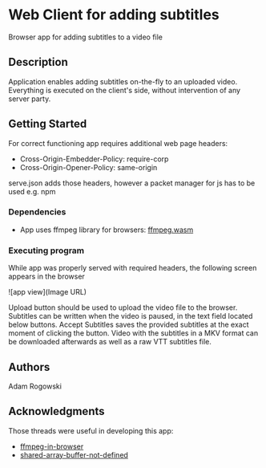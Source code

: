 # Web Client for adding subtitles

Browser app for adding subtitles to a video file

## Description

Application enables adding subtitles on-the-fly to an uploaded video. Everything is executed on the client's side, without intervention of any server party.

## Getting Started

For correct functioning app requires additional web page headers:

- Cross-Origin-Embedder-Policy: require-corp
- Cross-Origin-Opener-Policy: same-origin

serve.json adds those headers, however a packet manager for js has to be used e.g. npm

### Dependencies

- App uses ffmpeg library for browsers:
  [ffmpeg.wasm](https://github.com/AdamRogowski/web-client-for-adding-subtitles/blob/main/sample-app-view.jpg)

### Executing program

While app was properly served with required headers, the following screen appears in the browser

![app view](Image URL)

Upload button should be used to upload the video file to the browser. Subtitles can be written when the video is paused, in the text field located below buttons.
Accept Subtitles saves the provided subtitles at the exact moment of clicking the button.
Video with the subtitles in a MKV format can be downloaded afterwards as well as a raw VTT subtitles file.

## Authors

Adam Rogowski

## Acknowledgments

Those threads were useful in developing this app:

- [ffmpeg-in-browser](https://stackoverflow.com/questions/28099493/running-ffmpeg-in-browser-options)
- [shared-array-buffer-not-defined](https://github.com/ffmpegwasm/ffmpeg.wasm/issues/263)

